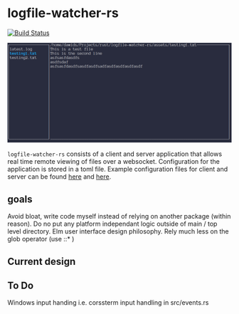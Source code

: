 # logfile-watcher-rs

 [![Build Status](https://github.com/Dawid33/logfile-watcher-rs/workflows/CI/badge.svg)](https://github.com/Dawid33/logfile-watcher-rs/actions?query=workflow%3ACI)

<img src="./assets/readme.gif" alt="Demo of logfile-watcher gif">

`logfile-watcher-rs` consists of a client and server application that allows real time remote viewing of files over a websocket. Configuration for the application is stored in a toml file. Example configuration files for client and server can be found [here](./assets/example_client_config.toml) and [here](./assets/example_server_config.toml).


## goals
Avoid bloat, write code myself instead of relying on another package (within reason).
Do no put any platform independant logic outside of main / top level directory.
Elm user interface design philosophy.
Rely much less on the glob operator (use <example>::* )

## Current design

## To Do
Windows input handing i.e. corssterm input handling in src/events.rs